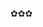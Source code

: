 ✿✿✿


<!---
SakuraWine/SakuraWine is a ✨ special ✨ repository because its `README.md` (this file) appears on your GitHub profile.
You can click the Preview link to take a look at your changes.
--->
